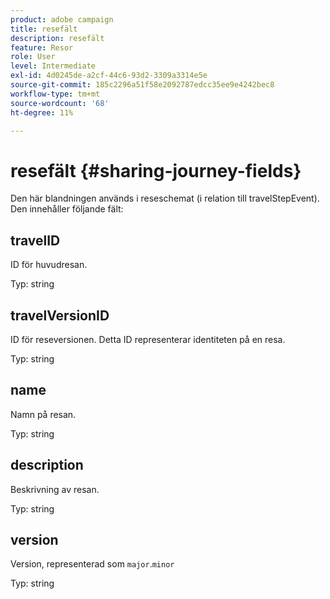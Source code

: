 ```yaml
---
product: adobe campaign
title: resefält
description: resefält
feature: Resor
role: User
level: Intermediate
exl-id: 4d0245de-a2cf-44c6-93d2-3309a3314e5e
source-git-commit: 185c2296a51f58e2092787edcc35ee9e4242bec8
workflow-type: tm+mt
source-wordcount: '68'
ht-degree: 11%

---
```


# resefält {#sharing-journey-fields}

Den här blandningen används i reseschemat (i relation till travelStepEvent). Den innehåller följande fält:

## travelID

ID för huvudresan.

Typ: string

## travelVersionID

ID för reseversionen. Detta ID representerar identiteten på en resa.

Typ: string

## name

Namn på resan.

Typ: string

## description

Beskrivning av resan.

Typ: string

## version

Version, representerad som `major`.`minor`

Typ: string
